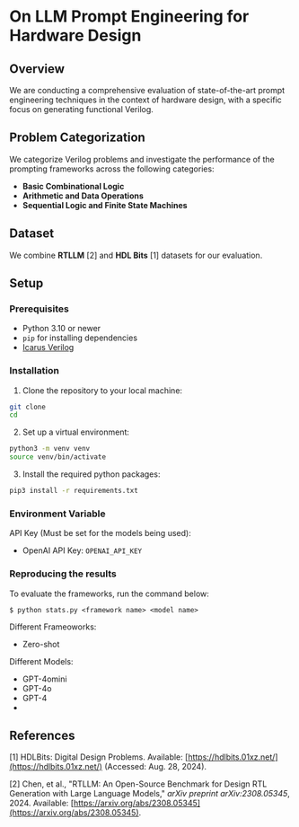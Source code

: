 # On LLM Prompt Engineering for Hardware Design
## Overview

We are conducting a comprehensive evaluation of state-of-the-art prompt engineering techniques in the context of hardware design, with a specific focus on generating functional Verilog. 

## Problem Categorization

We categorize Verilog problems and investigate the performance of the prompting frameworks across the following categories:

- **Basic Combinational Logic**
- **Arithmetic and Data Operations**
- **Sequential Logic and Finite State Machines**
## Dataset

We combine **RTLLM** [2] and **HDL Bits** [1] datasets for our evaluation.

## Setup

### Prerequisites

- Python 3.10 or newer
- `pip` for installing dependencies
- [Icarus Verilog](https://github.com/steveicarus/iverilog)

### Installation

1.  Clone the repository to your local machine:
```sh
git clone
cd 
```

2.  Set up a virtual environment:
```sh
python3 -m venv venv
source venv/bin/activate
```
3.  Install the required python packages:
```sh
pip3 install -r requirements.txt
```

### Environment Variable
API Key (Must be set for the models being used):
 - OpenAI API Key: `OPENAI_API_KEY`

### Reproducing the results 

To evaluate the frameworks, run the command below:
```console
$ python stats.py <framework name> <model name>
```

Different Frameoworks: 
- Zero-shot

Different Models:
- GPT-4omini
- GPT-4o
- GPT-4
- 

## References

[1] HDLBits: Digital Design Problems. Available: [https://hdlbits.01xz.net/](https://hdlbits.01xz.net/) (Accessed: Aug. 28, 2024).

[2] Chen, et al., "RTLLM: An Open-Source Benchmark for Design RTL Generation with Large Language Models," *arXiv preprint arXiv:2308.05345*, 2024. Available: [https://arxiv.org/abs/2308.05345](https://arxiv.org/abs/2308.05345).
